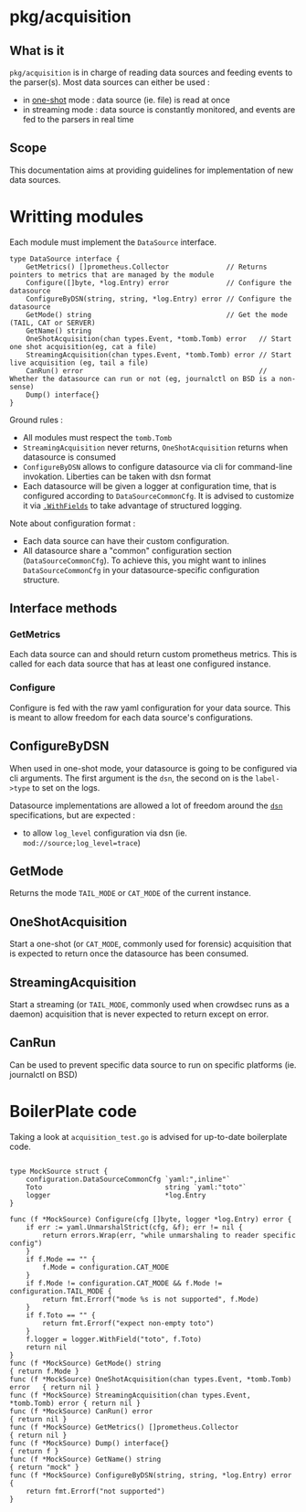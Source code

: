 # pkg/acquisition

## What is it

`pkg/acquisition` is in charge of reading data sources and feeding events to the parser(s).
Most data sources can either be used :
 - in [one-shot](https://doc.crowdsec.net/v1.X/docs/user_guide/forensic_mode/#forensic-mode) mode : data source (ie. file) is read at once
 - in streaming mode : data source is constantly monitored, and events are fed to the parsers in real time

## Scope

This documentation aims at providing guidelines for implementation of new data sources.

# Writting modules

Each module must implement the `DataSource` interface.

```golang
type DataSource interface {
	GetMetrics() []prometheus.Collector              // Returns pointers to metrics that are managed by the module
	Configure([]byte, *log.Entry) error              // Configure the datasource
	ConfigureByDSN(string, string, *log.Entry) error // Configure the datasource
	GetMode() string                                 // Get the mode (TAIL, CAT or SERVER)
	GetName() string
	OneShotAcquisition(chan types.Event, *tomb.Tomb) error   // Start one shot acquisition(eg, cat a file)
	StreamingAcquisition(chan types.Event, *tomb.Tomb) error // Start live acquisition (eg, tail a file)
	CanRun() error                                           // Whether the datasource can run or not (eg, journalctl on BSD is a non-sense)
	Dump() interface{}
}
```

Ground rules :

 - All modules must respect the `tomb.Tomb`
 - `StreamingAcquisition` never returns, `OneShotAcquisition` returns when datasource is consumed
 - `ConfigureByDSN` allows to configure datasource via cli for command-line invokation. Liberties can be taken with dsn format
 - Each datasource will be given a logger at configuration time, that is configured according to `DataSourceCommonCfg`. It is advised to customize it via [`.WithFields`](https://pkg.go.dev/github.com/sirupsen/logrus#WithFields) to take advantage of structured logging.

Note about configuration format :

 - Each data source can have their custom configuration.
 - All datasource share a "common" configuration section (`DataSourceCommonCfg`). To achieve this, you might want to inlines `DataSourceCommonCfg` in your datasource-specific configuration structure.


## Interface methods

### GetMetrics

Each data source can and should return custom prometheus metrics.
This is called for each data source that has at least one configured instance.

### Configure 

Configure is fed with the raw yaml configuration for your data source.
This is meant to allow freedom for each data source's configurations.

## ConfigureByDSN

When used in one-shot mode, your datasource is going to be configured via cli arguments.
The first argument is the `dsn`, the second on is the `label->type` to set on the logs.

Datasource implementations are allowed a lot of freedom around the [`dsn`](https://en.wikipedia.org/wiki/Data_source_name) specifications, but are expected :

 - to allow `log_level` configuration via dsn (ie. `mod://source;log_level=trace`)

## GetMode

Returns the mode `TAIL_MODE` or `CAT_MODE` of the current instance.

## OneShotAcquisition

Start a one-shot (or `CAT_MODE`, commonly used for forensic) acquisition that is expected to return once the datasource has been consumed.

## StreamingAcquisition

Start a streaming (or `TAIL_MODE`, commonly used when crowdsec runs as a daemon) acquisition that is never expected to return except on error.

## CanRun

Can be used to prevent specific data source to run on specific platforms (ie. journalctl on BSD)


# BoilerPlate code

Taking a look at `acquisition_test.go` is advised for up-to-date boilerplate code.

```golang

type MockSource struct {
	configuration.DataSourceCommonCfg `yaml:",inline"`
	Toto                              string `yaml:"toto"`
	logger                            *log.Entry
}

func (f *MockSource) Configure(cfg []byte, logger *log.Entry) error {
	if err := yaml.UnmarshalStrict(cfg, &f); err != nil {
		return errors.Wrap(err, "while unmarshaling to reader specific config")
	}
	if f.Mode == "" {
		f.Mode = configuration.CAT_MODE
	}
	if f.Mode != configuration.CAT_MODE && f.Mode != configuration.TAIL_MODE {
		return fmt.Errorf("mode %s is not supported", f.Mode)
	}
	if f.Toto == "" {
		return fmt.Errorf("expect non-empty toto")
	}
    f.logger = logger.WithField("toto", f.Toto)
	return nil
}
func (f *MockSource) GetMode() string                                         { return f.Mode }
func (f *MockSource) OneShotAcquisition(chan types.Event, *tomb.Tomb) error   { return nil }
func (f *MockSource) StreamingAcquisition(chan types.Event, *tomb.Tomb) error { return nil }
func (f *MockSource) CanRun() error                                           { return nil }
func (f *MockSource) GetMetrics() []prometheus.Collector                      { return nil }
func (f *MockSource) Dump() interface{}                                       { return f }
func (f *MockSource) GetName() string                                         { return "mock" }
func (f *MockSource) ConfigureByDSN(string, string, *log.Entry) error {
	return fmt.Errorf("not supported")
}

```

